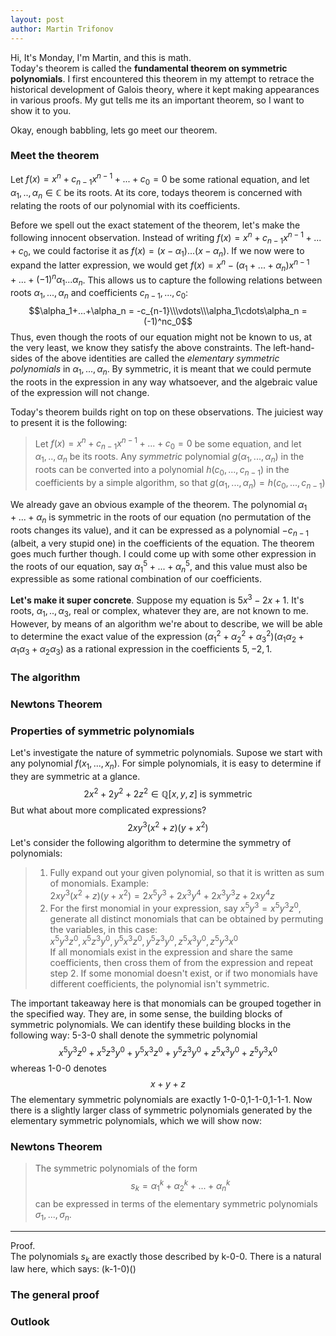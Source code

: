 ```yaml
---
layout: post
author: Martin Trifonov
---
```

Hi, It's Monday, I'm Martin, and this is math.  
Today's theorem is called the **fundamental theorem on symmetric polynomials**. I first encountered this theorem in my attempt to retrace the historical development of Galois theory, where it kept making appearances in various proofs. My gut tells me its an important theorem, so I want to show it to you. 

Okay, enough babbling, lets go meet our theorem.

### Meet the theorem
Let $f(x) = x^n+c_{n-1}x^{n-1}+...+c_0 = 0$ be some rational equation, and let $\alpha_1,..,\alpha_n \in \mathbb C$ be its roots.
At its core, todays theorem is concerned with relating the roots of our polynomial with its coefficients.

Before we spell out the exact statement of the theorem, let's make the following innocent observation. Instead of writing  $f(x) = x^n+c_{n-1}x^{n-1}+...+c_0$, we could factorise it as $f(x)=(x-\alpha_1)...(x-\alpha_n)$. If we now were to expand the latter expression, we would get $f(x) = x^n-(\alpha_1+...+\alpha_n)x^{n-1}+...+(-1)^n\alpha_1...\alpha_n$.
This allows us to capture the following relations between roots $\alpha_1,...,\alpha_n$ and coefficients $c_{n-1},...,c_0$:
$$\alpha_1+...+\alpha_n = -c_{n-1}\\\vdots\\\alpha_1\cdots\alpha_n =(-1)^nc_0$$
Thus, even though the roots of our equation might not be known to us, at the very least, we know they satisfy the above constraints. The left-hand-sides of the above identities are called the _elementary symmetric polynomials_ in $\alpha_1,...,\alpha_n$. By symmetric, it is meant that we could permute the roots in the expression in any way whatsoever, and the algebraic value of the expression will not change.

Today's theorem builds right on top on these observations. The juiciest way to present it is the following:
> Let $f(x) = x^n+c_{n-1}x^{n-1}+...+c_0 = 0$ be some equation, and let $\alpha_1,..,\alpha_n$ be its roots.  Any _symmetric_ polynomial $g(\alpha_1,...,\alpha_n)$ in the roots can be converted into a polynomial $h(c_0,...,c_{n-1})$ in the coefficients by a simple algorithm, so that $g(\alpha_1,...,\alpha_n) = h(c_0,...,c_{n-1})$   

We already gave an obvious example of the theorem. The polynomial $\alpha_1+...+\alpha_n$ is symmetric in the roots of our equation (no permutation of the roots changes its value), and it can be expressed as a polynomial $-c_{n-1}$ (albeit, a very stupid one) in the coefficients of the equation. The theorem goes much further though. I could come up with some other expression in the roots of our equation, say $\alpha_1^5+...+\alpha_n^5$, and this value must also be expressible as some rational combination of our coefficients.

**Let's make it super concrete**. Suppose my equation is $5x^3-2x+1$. It's roots, $\alpha_1,..,\alpha_3$, real or complex, whatever they are, are not known to me. However, by means of an algorithm we're about to describe, we will be able to determine the exact value of the expression $(\alpha_1^2+\alpha_2^2+\alpha_3^2)(\alpha_1\alpha_2+\alpha_1\alpha_3+\alpha_2\alpha_3)$ as a rational expression in the coefficients $5,-2,1$.
### The algorithm
### Newtons Theorem
### Properties of symmetric polynomials
Let's investigate the nature of symmetric polynomials. 
Supose we start with any polynomial $f(x_1,...,x_n)$. For simple polynomials, it is easy to determine if they are symmetric at a glance. 
$$2x^2+2y^2+2z^2 \in \mathbb Q[x,y,z] \text{ is symmetric}$$
But what about more complicated expressions?
$$2xy^3(x^2+z)(y+x^2)$$
Let's consider the following algorithm to determine the symmetry of polynomials:
>1. Fully expand out your given polynomial, so that it is written as sum of monomials. Example:  
$2xy^3(x^2+z)(y+x^2)=2 x^5 y^3 + 2 x^3 y^4 + 2 x^3 y^3 z + 2 x y^4 z$
>2. For the first monomial in your expression, say $x^5y^3 = x^5y^3z^0$, generate all distinct monomials that can be obtained by permuting the variables, in this case:  
$x^5y^3z^0,x^5z^3y^0,y^5x^3z^0,y^5z^3y^0,z^5x^3y^0,z^5y^3x^0$  
If all monomials exist in the expression and share the same coefficients, then cross them of from the expression and repeat step 2. If some monomial doesn't exist, or if two monomials have different coefficients, the polynomial isn't symmetric.     


The important takeaway here is that monomials can be grouped together in the specified way. They are, in some sense, the building blocks of symmetric polynomials. We can identify these building blocks in the following way:
5-3-0 shall denote the symmetric polynomial 
$$x^5y^3z^0+x^5z^3y^0+y^5x^3z^0+y^5z^3y^0+z^5x^3y^0+z^5y^3x^0$$
whereas 1-0-0 denotes
$$x+y+z$$
The elementary symmetric polynomials are exactly 1-0-0,1-1-0,1-1-1.
Now there is a slightly larger class of symmetric polynomials generated by the elementary symmetric polynomials, which we will show now: 


### Newtons Theorem
>The symmetric polynomials of the form
>$$s_k =\alpha_1^k+\alpha_2^k+...+\alpha_n^k$$
>can be expressed in terms of the elementary symmetric polynomials $\sigma_1,...,\sigma_n$.
___
Proof.  
The polynomials $s_k$ are exactly those described by k-0-0.
There is a natural law here, which says:
(k-1-0)()
### The general proof
### Outlook